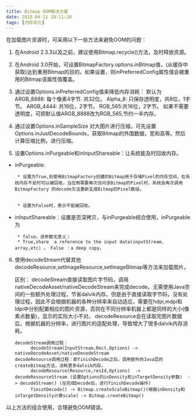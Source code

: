 ```yaml
---
title: Bitmap OOM解决方案
date: 2018-04-11 18:11:28
tags: [内存优化]
---
```


在加载图片资源时，可采用以下一些方法来避免OOM的问题：

1. 在Android 2.3.3以及之前，建议使用Bitmap.recycle()方法，及时释放资源。


2. 在Android 3.0开始，可设置BitmapFactory.options.inBitmap值，(从缓存中获取)达到重用Bitmap的目的。如果设置，则inPreferredConfig属性值会被重用的Bitmap该属性值覆盖。


3. 通过设置Options.inPreferredConfig值来降低内存消耗：
     默认为ARGB_8888: 每个像素4字节. 共32位。
     Alpha_8: 只保存透明度，共8位，1字节。
     ARGB_4444: 共16位，2字节。
     RGB_565:共16位，2字节。
     如果不需要透明度，可把默认值ARGB_8888改为RGB_565,节约一半内存。
     
     
4. 通过设置Options.inSampleSize 对大图片进行压缩，可先设置Options.inJustDecodeBounds，获取Bitmap的外围数据，宽和高等。然后计算压缩比例，进行压缩。


5. 设置Options.inPurgeable和inInputShareable：让系统能及时回收内存。
 * inPurgeable:
   
 		* 设置为True,则使用BitmapFactory创建的Bitmap用于存储Pixel的内存空间，在系统内存不足时可以被回收，当应用需要再次访问该Bitmap的Pixel时，系统会再次调用BitmapFactory 的decode方法重新生成Bitmap的Pixel数组。

 
   		* 设置为False时，表示不能被回收。

   		
 * inInputShareable：设置是否深拷贝，与inPurgeable结合使用，inPurgeable为

 
 		* false，该参数无意义；
 		* True,share  a reference to the input data(inputStream, array,etc) 。 False ：a deep copy。
                                  
6. 使用decodeStream代替其他decodeResource,setImageResource,setImageBitmap等方法来加载图片。
     
     
     区别： 
      decodeStream直接读取图片字节码，调用nativeDecodeAsset/nativeDecodeStream来完成decode。无需使用Java空间的一些额外处理过程，节省dalvik内存。但是由于直接读取字节码，没有处理过程，因此不会根据机器的各种分辨率来自动适应，需要在hdpi,mdpi和ldpi中分别配置相应的图片资源，否则在不同分辨率机器上都是同样的大小(像素点数量)，显示的实际大小不对。
      decodeResource会在读取完图片数据后，根据机器的分辨率，进行图片的适配处理，导致增大了很多dalvik内存消耗。

       decodeStream调用过程：
             decodeStream(InputStream,Rect,Options) -> nativeDecodeAsset/nativeDecodeStream
       decodeResource调用过程：即finishDecode之后，调用额外的Java层的createBitmap方法，消耗更多dalvik内存。
             decodeResource(Resource,resId,Options)  -> decodeResourceStream (设置Options的inDensity和inTargetDensity参数)  -> decodeStream() (在完成Decode后，进行finishDecode操作)
             finishDecode() -> Bitmap.createScaleBitmap()(根据inDensity和inTargetDensity计算scale) -> Bitmap.createBitmap()

以上方法的组合使用，合理避免OOM错误。
